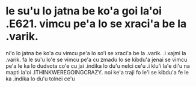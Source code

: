 # le su'u lo jatna be ko'a goi la'oi .E621. vimcu pe'a lo se xraci'a be la .varik.
ni'o lo jatna be ko'a cu vimcu pe'a lo so'i se xraci'a be la .varik.  .i xajmi la .varik. fa le su'u lo'e se vimcu pe'a cu zmadu lo se kibdu'a jenai se vimcu pe'a le ka lo dudvota co'e cu jai .indika lo du'u nelci ce'u  .i klu'i la'e di'u na mapti la'oi .ITHINKWEREGOINGCRAZY. noi ke'a traji fo le'i se kibdu'a fe le ka .indika lo du'u tolnei ce'u
